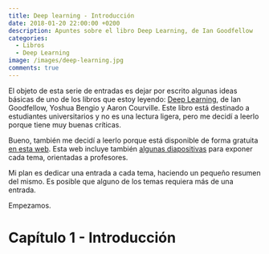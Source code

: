 ```yaml
---
title: Deep learning - Introducción
date: 2018-01-20 22:00:00 +0200
description: Apuntes sobre el libro Deep Learning, de Ian Goodfellow
categories:
  - Libros
  - Deep Learning
image: /images/deep-learning.jpg
comments: true
---
```

El objeto de esta serie de entradas es dejar por escrito algunas ideas básicas de uno de los libros que estoy leyendo: [Deep Learning](https://www.amazon.com/Deep-Learning-Adaptive-Computation-Machine/dp/0262035618), de Ian Goodfellow, Yoshua Bengio y Aaron Courville. Este libro está destinado a estudiantes universitarios y no es una lectura ligera, pero me decidí a leerlo porque tiene muy buenas críticas.

Bueno, también me decidí a leerlo porque está disponible de forma gratuita [en esta web](http://www.deeplearningbook.org/). Esta web incluye también [algunas diapositivas](http://www.deeplearningbook.org/lecture_slides.html) para exponer cada tema, orientadas a profesores. 

Mi plan es dedicar una entrada a cada tema, haciendo un pequeño resumen del mismo. Es posible que alguno de los temas requiera más de una entrada.

Empezamos.

# Capítulo 1 - Introducción
